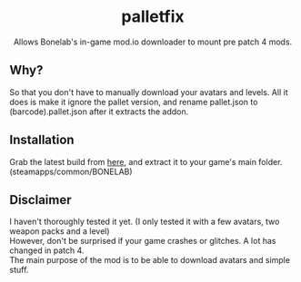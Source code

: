 <h1 align="center">
    <b>palletfix</b>
</h1>
<p align="center">
	Allows Bonelab's in-game mod.io downloader to mount pre patch 4 mods.
</p>

## Why?
So that you don't have to manually download your avatars and levels.
All it does is make it ignore the pallet version, and rename pallet.json to (barcode).pallet.json after it extracts the addon.

## Installation
Grab the latest build from [here](https://github.com/neeeruuu/palletfix/tags), and extract it to your game's main folder. (steamapps/common/BONELAB)

## Disclaimer
I haven't thoroughly tested it yet. (I only tested it with a few avatars, two weapon packs and a level)\
However, don't be surprised if your game crashes or glitches. A lot has changed in patch 4.\
The main purpose of the mod is to be able to download avatars and simple stuff.
